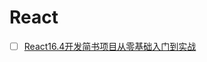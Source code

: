 # React

- [ ] [React16.4开发简书项目从零基础入门到实战](https://space.bilibili.com/16774024/channel/detail?cid=70560)
